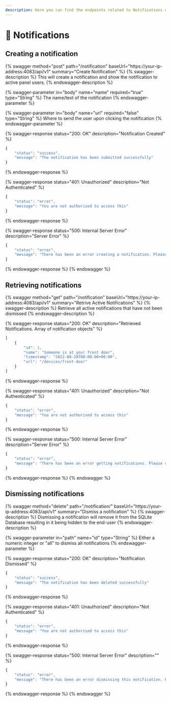 ```yaml
---
description: Here you can find the endpoints related to Notifications on Controlly
---
```


# 🔔 Notifications

## Creating a notification

{% swagger method="post" path="/notification" baseUrl="https://your-ip-address:4083/api/v1" summary="Create Notification" %}
{% swagger-description %}
This will create a notification and show the notification to active panel users.
{% endswagger-description %}

{% swagger-parameter in="body" name="name" required="true" type="String" %}
The name/text of the notification
{% endswagger-parameter %}

{% swagger-parameter in="body" name="url" required="false" type="String" %}
Where to send the user upon clicking the notification
{% endswagger-parameter %}

{% swagger-response status="200: OK" description="Notification Created" %}
```javascript
{
    "status": "success",
    "message": "The notification has been submitted successfully"
}
```
{% endswagger-response %}

{% swagger-response status="401: Unauthorized" description="Not Authenticated" %}
```javascript
{
    "status": "error",
    "message": "You are not authorised to access this"
}
```
{% endswagger-response %}

{% swagger-response status="500: Internal Server Error" description="Server Error" %}
```javascript
{
    "status": "error",
    "message": "There has been an error creating a notification. Please check your Controlly Log for information"
}
```
{% endswagger-response %}
{% endswagger %}

## Retrieving notifications

{% swagger method="get" path="/notification" baseUrl="https://your-ip-address:4083/api/v1" summary="Retrive Active Notifications" %}
{% swagger-description %}
Retrieve all active notifications that have not been dismissed
{% endswagger-description %}

{% swagger-response status="200: OK" description="Retrieved Notifications. Array of notification objects" %}
```javascript
[
    {
        "id": 1,
        "name": "Someone is at your front door",
        "timestamp": "2022-08-28T00:00:00+00:00",
        "url": "/devices/front-door"
    }
]
```
{% endswagger-response %}

{% swagger-response status="401: Unauthorized" description="Not Authenticated" %}
```javascript
{
    "status": "error",
    "message": "You are not authorised to access this"
}
```
{% endswagger-response %}

{% swagger-response status="500: Internal Server Error" description="Server Error" %}
```javascript
{
    "status": "error",
    "message": "There has been an error getting notifications. Please check your Controlly Log for information"
}
```
{% endswagger-response %}
{% endswagger %}

## Dismissing notifications

{% swagger method="delete" path="/notification/" baseUrl="https://your-ip-address:4083/api/v1" summary="Dismiss a notification" %}
{% swagger-description %}
Dismissing a notification will remove it from the SQLite Database resulting in it being hidden to the end-user
{% endswagger-description %}

{% swagger-parameter in="path" name="id" type="String" %}
Either a numeric integer or "all" to dismiss all notifications 
{% endswagger-parameter %}

{% swagger-response status="200: OK" description="Notification Dismissed" %}
```javascript
{
    "status": "success",
    "message": "The notification has been deleted successfully"
}
```
{% endswagger-response %}

{% swagger-response status="401: Unauthorized" description="Not Authenticated" %}
```javascript
{
    "status": "error",
    "message": "You are not authorised to access this"
}
```
{% endswagger-response %}

{% swagger-response status="500: Internal Server Error" description="" %}
```javascript
{
    "status": "error",
    "message": "There has been an error dismissing this notification. Please check your Controlly Log for information"
}
```
{% endswagger-response %}
{% endswagger %}
